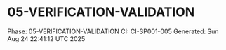 # 05-VERIFICATION-VALIDATION
Phase: 05-VERIFICATION-VALIDATION
CI: CI-SP001-005
Generated: Sun Aug 24 22:41:12 UTC 2025
